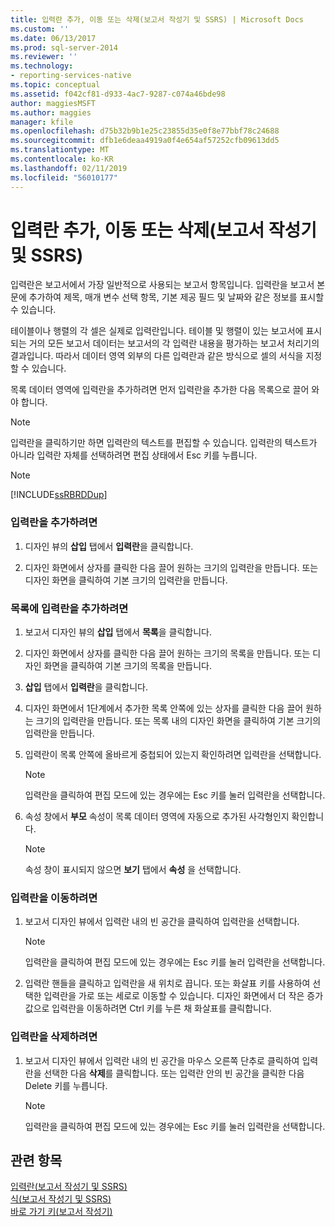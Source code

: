 ```yaml
---
title: 입력란 추가, 이동 또는 삭제(보고서 작성기 및 SSRS) | Microsoft Docs
ms.custom: ''
ms.date: 06/13/2017
ms.prod: sql-server-2014
ms.reviewer: ''
ms.technology:
- reporting-services-native
ms.topic: conceptual
ms.assetid: f042cf81-d933-4ac7-9287-c074a46bde98
author: maggiesMSFT
ms.author: maggies
manager: kfile
ms.openlocfilehash: d75b32b9b1e25c23855d35e0f8e77bbf78c24688
ms.sourcegitcommit: dfb1e6deaa4919a0f4e654af57252cfb09613dd5
ms.translationtype: MT
ms.contentlocale: ko-KR
ms.lasthandoff: 02/11/2019
ms.locfileid: "56010177"
---
```

# <a name="add-move-or-delete-a-text-box-report-builder-and-ssrs"></a>입력란 추가, 이동 또는 삭제(보고서 작성기 및 SSRS)
  입력란은 보고서에서 가장 일반적으로 사용되는 보고서 항목입니다. 입력란을 보고서 본문에 추가하여 제목, 매개 변수 선택 항목, 기본 제공 필드 및 날짜와 같은 정보를 표시할 수 있습니다.  
  
 테이블이나 행렬의 각 셀은 실제로 입력란입니다. 테이블 및 행렬이 있는 보고서에 표시되는 거의 모든 보고서 데이터는 보고서의 각 입력란 내용을 평가하는 보고서 처리기의 결과입니다. 따라서 데이터 영역 외부의 다른 입력란과 같은 방식으로 셀의 서식을 지정할 수 있습니다.  
  
 목록 데이터 영역에 입력란을 추가하려면 먼저 입력란을 추가한 다음 목록으로 끌어 와야 합니다.  
  
> [!NOTE]  
>  입력란을 클릭하기만 하면 입력란의 텍스트를 편집할 수 있습니다. 입력란의 텍스트가 아니라 입력란 자체를 선택하려면 편집 상태에서 Esc 키를 누릅니다.  
  
> [!NOTE]  
>  [!INCLUDE[ssRBRDDup](../../includes/ssrbrddup-md.md)]  
  
### <a name="to-add-a-text-box"></a>입력란을 추가하려면  
  
1.  디자인 뷰의 **삽입** 탭에서 **입력란**을 클릭합니다.  
  
2.  디자인 화면에서 상자를 클릭한 다음 끌어 원하는 크기의 입력란을 만듭니다. 또는 디자인 화면을 클릭하여 기본 크기의 입력란을 만듭니다.  
  
### <a name="to-add-a-text-box-in-a-list"></a>목록에 입력란을 추가하려면  
  
1.  보고서 디자인 뷰의 **삽입** 탭에서 **목록**을 클릭합니다.  
  
2.  디자인 화면에서 상자를 클릭한 다음 끌어 원하는 크기의 목록을 만듭니다. 또는 디자인 화면을 클릭하여 기본 크기의 목록을 만듭니다.  
  
3.  **삽입** 탭에서 **입력란**을 클릭합니다.  
  
4.  디자인 화면에서 1단계에서 추가한 목록 안쪽에 있는 상자를 클릭한 다음 끌어 원하는 크기의 입력란을 만듭니다. 또는 목록 내의 디자인 화면을 클릭하여 기본 크기의 입력란을 만듭니다.  
  
5.  입력란이 목록 안쪽에 올바르게 중첩되어 있는지 확인하려면 입력란을 선택합니다.  
  
    > [!NOTE]  
    >  입력란을 클릭하여 편집 모드에 있는 경우에는 Esc 키를 눌러 입력란을 선택합니다.  
  
6.  속성 창에서 **부모** 속성이 목록 데이터 영역에 자동으로 추가된 사각형인지 확인합니다.  
  
    > [!NOTE]  
    >  속성 창이 표시되지 않으면 **보기** 탭에서 **속성** 을 선택합니다.  
  
### <a name="to-move-a-text-box"></a>입력란을 이동하려면  
  
1.  보고서 디자인 뷰에서 입력란 내의 빈 공간을 클릭하여 입력란을 선택합니다.  
  
    > [!NOTE]  
    >  입력란을 클릭하여 편집 모드에 있는 경우에는 Esc 키를 눌러 입력란을 선택합니다.  
  
2.  입력란 핸들을 클릭하고 입력란을 새 위치로 끕니다. 또는 화살표 키를 사용하여 선택한 입력란을 가로 또는 세로로 이동할 수 있습니다. 디자인 화면에서 더 작은 증가값으로 입력란을 이동하려면 Ctrl 키를 누른 채 화살표를 클릭합니다.  
  
### <a name="to-delete-a-text-box"></a>입력란을 삭제하려면  
  
1.  보고서 디자인 뷰에서 입력란 내의 빈 공간을 마우스 오른쪽 단추로 클릭하여 입력란을 선택한 다음 **삭제**를 클릭합니다. 또는 입력란 안의 빈 공간을 클릭한 다음 Delete 키를 누릅니다.  
  
    > [!NOTE]  
    >  입력란을 클릭하여 편집 모드에 있는 경우에는 Esc 키를 눌러 입력란을 선택합니다.  
  
## <a name="see-also"></a>관련 항목  
 [입력란&#40;보고서 작성기 및 SSRS&#41;](text-boxes-report-builder-and-ssrs.md)   
 [식&#40;보고서 작성기 및 SSRS&#41;](expressions-report-builder-and-ssrs.md)   
 [바로 가기 키&#40;보고서 작성기&#41;](../report-builder/keyboard-shortcuts-report-builder.md)  
  
  
